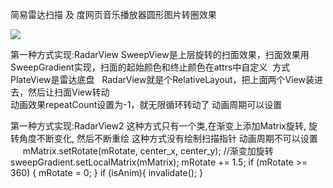 简易雷达扫描 及 度网页音乐播放器圆形图片转圈效果  

![](https://github.com/zzzzKidd/RadarAndDisc/blob/master/11111.gif)  

第一种方式实现:RadarView
SweepView是上层旋转的扫面效果，扫面效果用SweepGradient实现，扫面的起始颜色和终止颜色在attrs中自定义  方式
PlateView是雷达底盘  
RadarView就是个RelativeLayout，把上面两个View装进去，然后让扫面View转动  
动画效果repeatCount设置为-1，就无限循环转动了
动画周期可以设置

第一种方式实现:RadarView2
这种方式只有一个类,在渐变上添加Matrix旋转, 旋转角度不断变化, 然后不断重绘
这种方式没有绘制扫描指针
动画周期不可以设置
        mMatrix.setRotate(mRotate, center_x, center_y);
        //渐变加旋转
        sweepGradient.setLocalMatrix(mMatrix);
        mRotate += 1.5;
        if (mRotate >= 360) {
            mRotate = 0;
        }
        if (isAnim){
            invalidate();
        }
 

